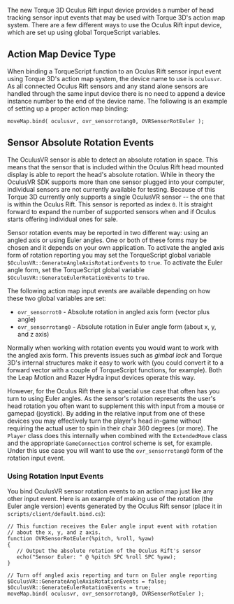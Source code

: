 The new Torque 3D Oculus Rift input device provides a number of head tracking sensor input events that may be used with Torque 3D's action map system. There are a few different ways to use the Oculus Rift input device, which are set up using global TorqueScript variables.

## Action Map Device Type ##

When binding a TorqueScript function to an Oculus Rift sensor input event using Torque 3D's action map system, the device name to use is `oculusvr`.  As all connected Oculus Rift sensors and any stand alone sensors are handled through the same input device there is no need to append a device instance number to the end of the device name.  The following is an example of setting up a proper action map binding:

```
moveMap.bind( oculusvr, ovr_sensorrotang0, OVRSensorRotEuler );
```

## Sensor Absolute Rotation Events ##

The OculusVR sensor is able to detect an absolute rotation in space.  This means that the sensor that is included within the Oculus Rift head mounted display is able to report the head's absolute rotation.  While in theory the OculusVR SDK supports more than one sensor plugged into your computer, individual sensors are not currently available for testing.  Because of this Torque 3D currently only supports a single OculusVR sensor -- the one that is within the Oculus Rift.  This sensor is reported as index `0`.  It is straight forward to expand the number of supported sensors when and if Oculus starts offering individual ones for sale.

Sensor rotation events may be reported in two different way: using an angled axis or using Euler angles.  One or both of these forms may be chosen and it depends on your own application.  To activate the angled axis form of rotation reporting you may set the TorqueScript global variable `$OculusVR::GenerateAngleAxisRotationEvents` to `true`.  To activate the Euler angle form, set the TorqueScript global variable `$OculusVR::GenerateEulerRotationEvents` to `true`.

The following action map input events are available depending on how these two global variables are set:

* `ovr_sensorrot0` - Absolute rotation in angled axis form (vector plus angle)
* `ovr_sensorrotang0` - Absolute rotation in Euler angle form (about x, y, and z axis)

Normally when working with rotation events you would want to work with the angled axis form.  This prevents issues such as *gimbal lock* and Torque 3D's internal structures make it easy to work with (you could convert it to a forward vector with a couple of TorqueScript functions, for example).  Both the Leap Motion and Razer Hydra input devices operate this way.

However, for the Oculus Rift there is a special use case that often has you turn to using Euler angles.  As the sensor's rotation represents the user's head rotation you often want to supplement this with input from a mouse or gamepad (joystick).  By adding in the relative input from one of these devices you may effectively turn the player's head in-game without requiring the actual user to spin in their chair 360 degrees (or more).  The `Player` class does this internally when combined with the `ExtendedMove` class and the appropriate `GameConnection` control scheme is set, for example.  Under this use case you will want to use the `ovr_sensorrotang0` form of the rotation input event.

### Using Rotation Input Events ###

You bind OculusVR sensor rotation events to an action map just like any other input event.  Here is an example of making use of the rotation (the Euler angle version) events generated by the Oculus Rift sensor (place it in `scripts/client/default.bind.cs`):

```
// This function receives the Euler angle input event with rotation
// about the x, y, and z axis.
function OVRSensorRotEuler(%pitch, %roll, %yaw)
{
   // Output the absolute rotation of the Oculus Rift's sensor
   echo("Sensor Euler: " @ %pitch SPC %roll SPC %yaw);
}

// Turn off angled axis reporting and turn on Euler angle reporting
$OculusVR::GenerateAngleAxisRotationEvents = false;
$OculusVR::GenerateEulerRotationEvents = true;
moveMap.bind( oculusvr, ovr_sensorrotang0, OVRSensorRotEuler );
```

